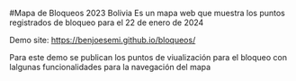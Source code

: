 #Mapa de Bloqueos 2023 Bolivia
Es un mapa web que muestra los puntos registrados de bloqueo para el 22 de enero de 2024

Demo site: https://benjoesemi.github.io/bloqueos/

Para este demo se publican los puntos de viualización para el bloqueo con lalgunas funcionalidades para la navegación del mapa
